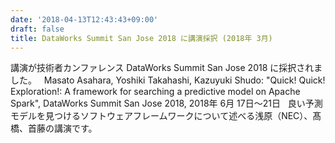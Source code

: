 ```yaml
---
date: '2018-04-13T12:43:43+09:00'
draft: false
title: DataWorks Summit San Jose 2018 に講演採択 (2018年 3月)
---
```


講演が技術者カンファレンス DataWorks Summit San Jose 2018 に採択されました。   Masato Asahara, Yoshiki Takahashi, Kazuyuki Shudo: "Quick! Quick! Exploration!: A framework for searching a predictive model on Apache Spark", DataWorks Summit San Jose 2018, 2018年 6月 17日〜21日   良い予測モデルを見つけるソフトウェアフレームワークについて述べる浅原（NEC）、髙橋、首藤の講演です。